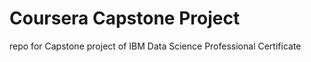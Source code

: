 # Coursera Capstone Project

repo for Capstone project of IBM Data Science Professional Certificate
